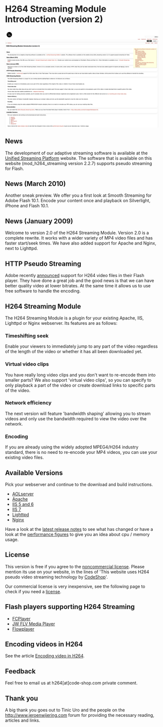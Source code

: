 # H264 Streaming Module Introduction (version 2)

<img src="download/old-trac-svn-site.png" alt="Old trac/svn site" width="800" />

## News

The development of our adaptive streaming software is available at the
[Unified Streaming Platform](http://www.unified-streaming.com) website. The
software that is available on this website (mod_h264_streaming version 2.2.7)
supports pseudo streaming for Flash. 

## News (March 2010)

Another sneak preview. We offer you a first look at Smooth Streaming for Adobe
Flash 10.1. Encode your content once and playback on Silverlight, iPhone and
Flash 10.1. 

## News (January 2009)

Welcome to version 2.0 of the H264 Streaming Module. Version 2.0 is a complete
rewrite. It works with a wider variety of MP4 video files and has faster
start/seek times. We have also added support for Apache and Nginx, next to
Lighttpd.

## HTTP Pseudo Streaming

Adobe recently [announced](http://www.adobe.com/aboutadobe/pressroom/pressreleases/200712/120407adobemoviestar.html)
support for H264 video files in their Flash player. They have done a
great job and the good news is that we can have better quality video at lower
bitrates. At the same time it allows us to use free software to handle the
encoding.

## H264 Streaming Module

The H264 Streaming Module is a plugin for your existing Apache, IIS, Lighttpd
or Nginx webserver. Its features are as follows:

### Timeshifting seek

Enable your viewers to immediately jump to any part of the video regardless of
the length of the video or whether it has all been downloaded yet.

### Virtual video clips

You have really long video clips and you don't want to re-encode them into
smaller parts? We also support 'virtual video clips', so you can specify to only
playback a part of the video or create download links to specific parts of the
video.

### Network efficiency 

The next version will feature 'bandwidth shaping' allowing you to stream videos
and only use the bandwidth required to view the video over the network.

### Encoding

If you are already using the widely adopted MPEG4/H264 industry standard, there
is no need to re-encode your MP4 videos, you can use your existing video files.

## Available Versions

Pick your webserver and continue to the download and build instructions.

  * [AOLserver](webseerver/aolserver.md)
  * [Apache](webserver/apache.md)
  * [IIS 5 and 6](webseerver/iis-5-6.md)
  * [IIS 7](webseerver/iis-7.md)
  * [Lighttpd](webserver/lighttpd.md)
  * [Nginx](webseerver/nginx.md)

Have a look at the [latest release notes](webserver/release_notes.md) to see 
what has changed or have a look at the 
[performance figures](webserver/performance/nginx.md) to give you an idea about 
cpu / memory usage.

## License

This version is free if you agree to the
[noncommercial license](http://creativecommons.org/licenses/by-nc-sa/3.0).
Please mention its use on your website, in the lines of 'This website uses H264
pseudo video streaming technology by [CodeShop](http://h264.code-shop.com)'.

Our commercial license is very inexpensive, see the following page to check if
you need a [license](License.md).

## Flash players supporting H264 Streaming

  * [FCPlayer](http://www.fastcatsoftware.com/Player/H264Streaming/demo.asp)
  * [JW FLV Media Player](http://www.longtailvideo.com/players/jw-flv-player)
  * [Flowplayer](http://www.flowplayer.org/)

## Encoding videos in H264

See the article [Encoding video in H264](webserver/encoding.md).

## Feedback

Feel free to email us at h264[at]code-shop.com private comment.

## Thank you

A big thank you goes out to Tinic Uro and the people on the
http://www.jeroenwijering.com forum for providing the necessary reading,
articles and links.

